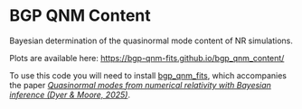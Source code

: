 # BGP QNM Content

Bayesian determination of the quasinormal mode content of NR simulations.

Plots are available here: https://bgp-qnm-fits.github.io/bgp_qnm_content/

To use this code you will need to install [bgp_qnm_fits](https://github.com/Richardvnd/bgp_qnm_fits), which accompanies the paper *[Quasinormal modes from numerical relativity with Bayesian inference (Dyer & Moore, 2025)](https://arxiv.org/pdf/2510.11783)*.